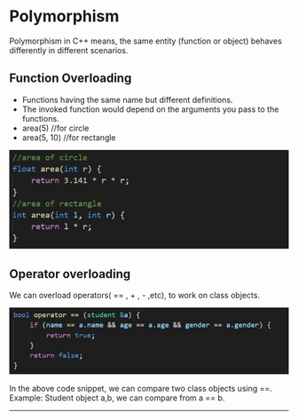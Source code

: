 # Polymorphism
Polymorphism in C++ means, the same entity (function or object) behaves differently in different scenarios.

## Function Overloading
* Functions having the same name but different definitions. 
* The invoked function would depend on the arguments you pass to the functions.
* area(5) //for circle
* area(5, 10) //for rectangle


<img alt="function-overloading" src="./FunctionOverloadingImg.jpg" />

## Operator overloading
We can overload operators( == , + , - ,etc), to work on class objects.

<img alt="operator-overloading" src="./OperatorOverloadingImg.jpg" />

In the above code snippet, we can compare two class objects using ==. Example: Student object a,b, we can compare from a == b.

<hr>
